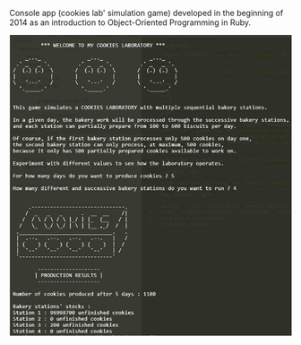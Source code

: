 Console app (cookies lab' simulation game) developed in the beginning of 2014 as an introduction to Object-Oriented Programming in Ruby.

![screenshot](https://github.com/OObatwomanOO/my_cookies_lab/blob/master/screenshot.jpg)